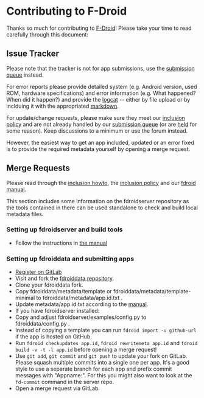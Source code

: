 # Contributing to F-Droid

Thanks so much for contributing to [F-Droid](https://f-droid.org)! Please take your time to read carefully through this document:

## Issue Tracker
Please note that the tracker is not for app submissions, use the [submission queue](https://f-droid.org/forums/forum/submission-queue/) instead.

For error reports please provide detailed system (e.g. Android version, used ROM, hardware specifications) and error information (e.g. What happened? When did it happen?) and provide the [logcat](https://developer.android.com/tools/help/logcat.html) -- either by file upload or by inclduing it with the appropriated [markdown](https://github.com/gitlabhq/gitlabhq/blob/master/doc/markdown/markdown.md).

For update/change requests, please make sure they meet our [inclusion policy](https://f-droid.org/wiki/page/Inclusion_Policy) and are not already handled by our [submission queue](https://f-droid.org/forums/forum/submission-queue/) (or are [held](https://f-droid.org/forums/forum/submission-held/) for some reason). Keep discussions to a minimum or use the forum instead.

However, the easiest way to get an app included, updated or an error fixed is to provide the required metadata yourself by opening a merge request.

## Merge Requests
Please read through the [inclusion howto](https://f-droid.org/wiki/page/Inclusion_How-To), the [inclusion policy](https://f-droid.org/wiki/page/Inclusion_Policy) and our [fdroid manual](https://f-droid.org/manual/fdroid.html).

This section includes some information on the fdroidserver repository as the tools contained in there can be used standalone to check and build local metadata files.

### Setting up fdroidserver and build tools
* Follow the instructions in [the manual](https://f-droid.org/manual)

### Setting up fdroiddata and submitting apps
* [Register on GitLab](http://gitlab.com)
* Visit and fork the [fdroiddata repository](https://gitlab.com/fdroid/fdroiddata/).
* Clone your fdroiddata fork.
* Copy fdroiddata/metadata/template or fdroiddata/metadata/template-minimal to fdroiddata/metadata/app.id.txt .
* Update metadata/app.id.txt according to the [manual](https://f-droid.org/manual/html_node/Metadata.html).
* If you have fdroidserver installed:
 * Copy and adjust fdroidserver/examples/config.py to fdroiddata/config.py .
 * Instead of copying a template you can run `fdroid import -u github-url` if the app is hosted on GitHub. 
 * Run `fdroid checkupdates app.id`, `fdroid rewritemeta app.id` and `fdroid build -v -t -l app.id` before opening a merge request!
* Use `git add`, `git commit` and `git push` to update your fork on GitLab. Please squash multiple commits into a single one per app. It's a good style to use a separate branch for each app and prefix commit messages with "Appname:". For this you might also want to look at the `fd-commit` command in the server repo.
* Open a merge request via GitLab.
